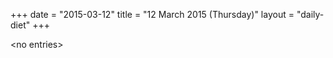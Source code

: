 +++
date = "2015-03-12"
title = "12 March 2015 (Thursday)"
layout = "daily-diet"
+++

\<no entries\>